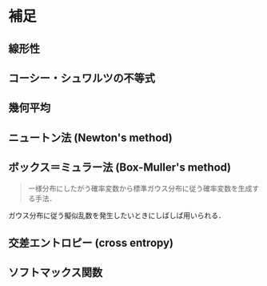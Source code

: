 # 補足

## 線形性

## コーシー・シュワルツの不等式

## 幾何平均

## ニュートン法 (Newton's method)

## ボックス＝ミュラー法 (Box-Muller's method)

> 一様分布にしたがう確率変数から標準ガウス分布に従う確率変数を生成する手法．

ガウス分布に従う擬似乱数を発生したいときにしばしば用いられる．

## 交差エントロピー (cross entropy)

## ソフトマックス関数
